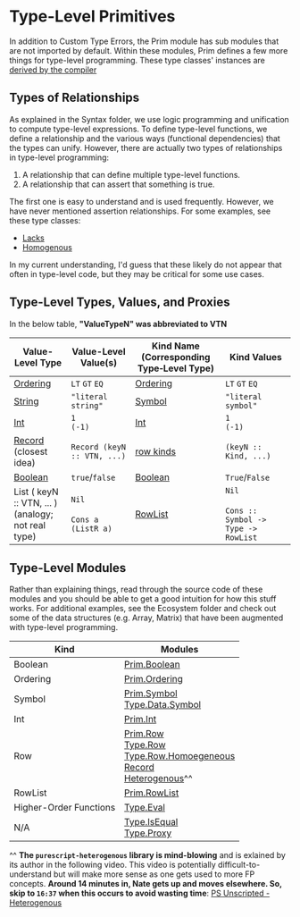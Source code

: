 # Type-Level Primitives

In addition to Custom Type Errors, the Prim module has sub modules that are not imported by default. Within these modules, Prim defines a few more things for type-level programming. These type classes' instances are [derived by the compiler](https://github.com/purescript/documentation/blob/master/language/Type-Classes.md#compiler-solvable-type-classes)

## Types of Relationships

As explained in the Syntax folder, we use logic programming and unification to compute type-level expressions. To define type-level functions, we define a relationship and the various ways (functional dependencies) that the types can unify. However, there are actually two types of relationships in type-level programming:
1. A relationship that can define multiple type-level functions.
2. A relationship that can assert that something is true.

The first one is easy to understand and is used frequently. However, we have never mentioned assertion relationships. For some examples, see these type classes:
- [Lacks](https://pursuit.purescript.org/builtins/docs/Prim.Row#t:Lacks)
- [Homogenous](https://pursuit.purescript.org/packages/purescript-typelevel-prelude/3.0.0/docs/Type.Row.Homogeneous#t:Homogeneous)

In my current understanding, I'd guess that these likely do not appear that often in type-level code, but they may be critical for some use cases.

## Type-Level Types, Values, and Proxies

In the below table, **"ValueTypeN" was abbreviated to VTN**

| Value-Level Type | Value-Level Value(s) | Kind Name<br>(Corresponding Type&#8209;Level Type) | Kind Values |
| - | - | - | - |
| [Ordering](https://pursuit.purescript.org/packages/purescript-prelude/4.1.1/docs/Data.Ordering) | `LT` `GT` `EQ` | [Ordering](https://pursuit.purescript.org/builtins/docs/Prim.Ordering) | `LT` `GT` `EQ` |
| [String](https://pursuit.purescript.org/builtins/docs/Prim#t:String) | `"literal string"` | [Symbol](https://pursuit.purescript.org/builtins/docs/Prim#k:Symbol) | `"literal symbol"` |
| [Int](https://pursuit.purescript.org/builtins/docs/Prim#t:Int) | `1`<br />`(-1)` | [Int](https://pursuit.purescript.org/builtins/docs/Prim#k:Int) | `1`<br />`(-1)` |
| [Record](https://pursuit.purescript.org/builtins/docs/Prim#t:Record)<br>(closest idea) | `Record (keyN :: VTN, ...)` | [row kinds](https://github.com/purescript/documentation/blob/master/language/Types.md#rows) | `(keyN :: Kind, ...)` |
| [Boolean](https://pursuit.purescript.org/builtins/docs/Prim#t:Boolean) | `true`/`false` | [Boolean](https://pursuit.purescript.org/builtins/docs/Prim.Boolean) | `True`/`False` |
| List ( keyN :: VTN, ... )<br>(analogy; not real type) | `Nil`<br><br>`Cons a (ListR a)` | [RowList](https://pursuit.purescript.org/builtins/docs/Prim.RowList#k:RowList) | `Nil`<br><br>`Cons :: Symbol -> Type -> RowList` |

## Type-Level Modules

Rather than explaining things, read through the source code of these modules and you should be able to get a good intuition for how this stuff works. For additional examples, see the Ecosystem folder and check out some of the data structures (e.g. Array, Matrix) that have been augmented with type-level programming.

| Kind | Modules |
| - | - |
| Boolean | [Prim.Boolean](https://pursuit.purescript.org/builtins/docs/Prim.Boolean)
| Ordering | [Prim.Ordering](https://pursuit.purescript.org/builtins/docs/Prim.Ordering)<br>
| Symbol | [Prim.Symbol](https://pursuit.purescript.org/builtins/docs/Prim.Symbol)<br> [Type.Data.Symbol](https://pursuit.purescript.org/packages/purescript-typelevel-prelude/7.0.0/docs/Type.Data.Symbol)
| Int | [Prim.Int](https://pursuit.purescript.org/builtins/docs/Prim.Int)
| Row | [Prim.Row]()<br>[Type.Row](https://pursuit.purescript.org/packages/purescript-typelevel-prelude/7.0.0/docs/Type.Row)<br>[Type.Row.Homoegeneous](https://pursuit.purescript.org/packages/purescript-typelevel-prelude/7.0.0/docs/Type.Row.Homogeneous)<br>[Record](https://pursuit.purescript.org/packages/purescript-record/3.0.0)<br>[Heterogenous](https://pursuit.purescript.org/packages/purescript-heterogenous/0.1.0)^^
| RowList | [Prim.RowList](https://pursuit.purescript.org/builtins/docs/Prim.RowList)
| Higher-Order Functions | [Type.Eval](https://pursuit.purescript.org/packages/purescript-typelevel-eval/0.2.0)
| N/A | [Type.IsEqual](https://pursuit.purescript.org/packages/purescript-type-isequal/0.1.0)<br> [Type.Proxy](https://pursuit.purescript.org/packages/purescript-prelude/6.0.0/docs/Type.Proxy) |

^^ **The `purescript-heterogenous` library is mind-blowing** and is exlained by its author in the following video. This video is potentially difficult-to-understand but will make more sense as one gets used to more FP concepts. **Around 14 minutes in, Nate gets up and moves elsewhere. So, skip to `16:37` when this occurs to avoid wasting time**:
[PS Unscripted - Heterogenous](https://www.youtube.com/watch?v=oNbkpZZAhgk&index=11&list=WL&t=0s)
